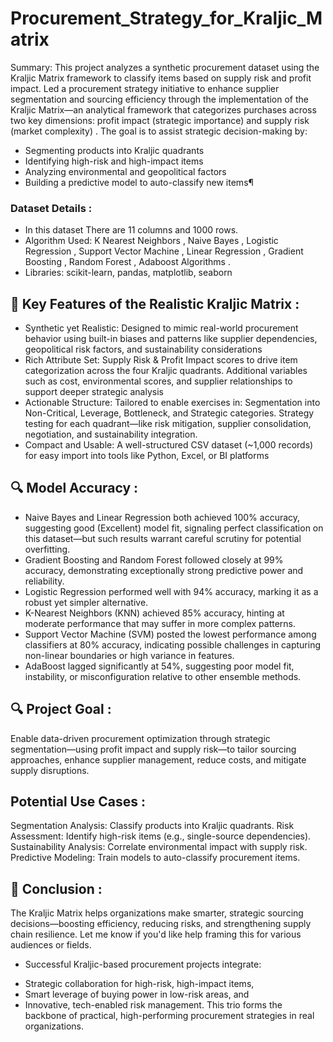 # Procurement_Strategy_for_Kraljic_Matrix

Summary: This project analyzes a synthetic procurement dataset using the Kraljic Matrix framework to classify items based on supply risk and profit impact. Led a procurement strategy initiative to enhance supplier segmentation and sourcing efficiency through the implementation of the Kraljic Matrix—an analytical framework that categorizes purchases across two key dimensions: profit impact (strategic importance) and supply risk (market complexity) .
The goal is to assist strategic decision-making by:
-  Segmenting products into Kraljic quadrants
-  Identifying high-risk and high-impact items
- Analyzing environmental and geopolitical factors
- Building a predictive model to auto-classify new items¶

###  Dataset Details : 
* In this dataset There are 11 columns and 1000 rows.
* Algorithm Used: K Nearest Neighbors , Naive Bayes , Logistic Regression , Support Vector Machine , Linear Regression , Gradient Boosting , Random Forest , Adaboost Algorithms .
* Libraries: scikit-learn, pandas, matplotlib, seaborn 

## 🔑 Key Features of the Realistic Kraljic Matrix :
- Synthetic yet Realistic:
  Designed to mimic real-world procurement behavior using built-in biases and patterns like supplier dependencies, geopolitical risk factors, and sustainability considerations 
- Rich Attribute Set:
Supply Risk & Profit Impact scores to drive item categorization across the four Kraljic quadrants.
Additional variables such as cost, environmental scores, and supplier relationships to support deeper strategic analysis 
- Actionable Structure: Tailored to enable exercises in:
Segmentation into Non-Critical, Leverage, Bottleneck, and Strategic categories.
Strategy testing for each quadrant—like risk mitigation, supplier consolidation, negotiation, and sustainability integration.
- Compact and Usable:
A well-structured CSV dataset (~1,000 records) for easy import into tools like Python, Excel, or BI platforms

## 🔍 Model Accuracy :
* Naive Bayes and Linear Regression both achieved 100% accuracy, suggesting good (Excellent) model fit, signaling perfect classification on this dataset—but such results warrant careful scrutiny for potential overfitting.
* Gradient Boosting and Random Forest followed closely at 99% accuracy, demonstrating exceptionally strong predictive power and reliability.
* Logistic Regression performed well with 94% accuracy, marking it as a robust yet simpler alternative.
* K-Nearest Neighbors (KNN) achieved 85% accuracy, hinting at moderate performance that may suffer in more complex patterns.
* Support Vector Machine (SVM) posted the lowest performance among classifiers at 80% accuracy, indicating possible challenges in capturing non-linear boundaries or high variance in features.
* AdaBoost lagged significantly at 54%, suggesting poor model fit, instability, or misconfiguration relative to other ensemble methods.

## 🔍 Project Goal :
Enable data-driven procurement optimization through strategic segmentation—using profit impact and supply risk—to tailor sourcing approaches, enhance supplier management, reduce costs, and mitigate supply disruptions.

## Potential Use Cases :
Segmentation Analysis: Classify products into Kraljic quadrants.
Risk Assessment: Identify high-risk items (e.g., single-source dependencies).
Sustainability Analysis: Correlate environmental impact with supply risk.
Predictive Modeling: Train models to auto-classify procurement items.

## 📌 Conclusion :
The Kraljic Matrix helps organizations make smarter, strategic sourcing decisions—boosting efficiency, reducing risks, and strengthening supply chain resilience. Let me know if you'd like help framing this for various audiences or fields. 
* Successful Kraljic-based procurement projects integrate:
- Strategic collaboration for high-risk, high-impact items,
- Smart leverage of buying power in low-risk areas, and
- Innovative, tech-enabled risk management.
This trio forms the backbone of practical, high-performing procurement strategies in real organizations.
